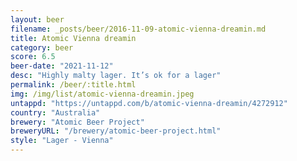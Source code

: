 ```yaml
---
layout: beer
filename: _posts/beer/2016-11-09-atomic-vienna-dreamin.md
title: Atomic Vienna dreamin
category: beer
score: 6.5
beer-date: "2021-11-12"
desc: "Highly malty lager. It’s ok for a lager"
permalink: /beer/:title.html
img: /img/list/atomic-vienna-dreamin.jpeg
untappd: "https://untappd.com/b/atomic-vienna-dreamin/4272912"
country: "Australia"
brewery: "Atomic Beer Project"
breweryURL: "/brewery/atomic-beer-project.html"
style: "Lager - Vienna"
---
```

